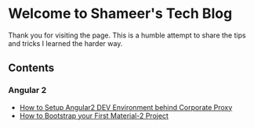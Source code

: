 # Welcome to Shameer's Tech Blog

Thank you for visiting the page. This is a humble attempt to share the tips and tricks I learned the harder way.

## Contents

### Angular 2
* [How to Setup Angular2 DEV Environment behind Corporate Proxy](https://github.com/shameerkc/techblog/blob/master/Angular2_Setting_Up_Behind_Corporate_Firewall.md)
* [How to Bootstrap your First Material-2 Project](https://github.com/shameerkc/techblog/blob/master/Bootstrapping_Material2_Project.md)

